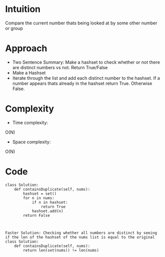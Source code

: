 # Intuition
<!-- Describe your first thoughts on how to solve this problem. -->
Compare the current number thats being looked at by some other number or group

# Approach
<!-- Describe your approach to solving the problem. -->
* Two Sentence Summary: Make a hashset to check whether or not there are distinct numbers vs not. Return True/False
* Make a Hashset
* Iterate through the list and add each distinct number to the hashset. If a number appears thats already in the hashset return True. Otherwise False.


# Complexity
- Time complexity:
<!-- Add your time complexity here, e.g. $$O(n)$$ -->
O(N)

- Space complexity:
<!-- Add your space complexity here, e.g. $$O(n)$$ -->
O(N)

# Code
```
class Solution:
    def containsDuplicate(self, nums):
        hashset = set()
        for n in nums:
            if n in hashset:
                return True
            hashset.add(n)
        return False



Faster Solution: Checking whether all numbers are distinct by seeing if the len of the hashset of the nums list is equal to the original
class Solution:
    def containsDuplicate(self, nums):
        return len(set(nums)) != len(nums)



        
```